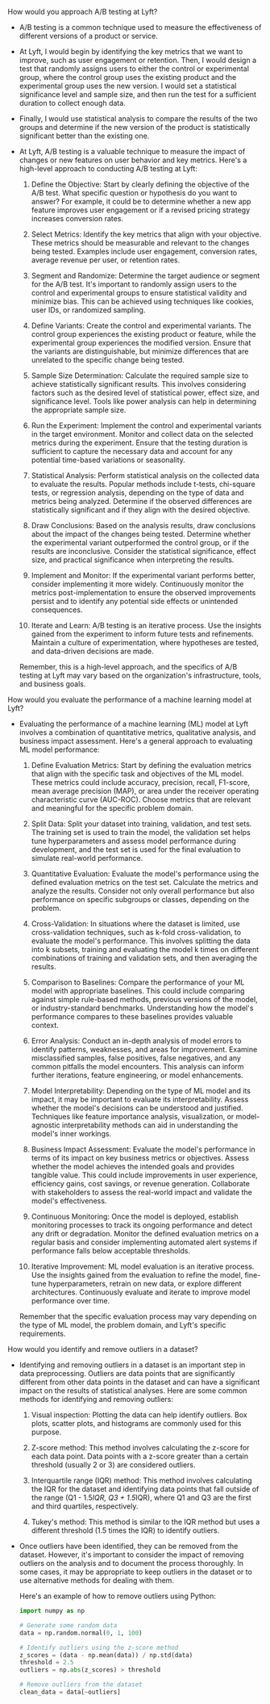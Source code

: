 How would you approach A/B testing at Lyft?

- A/B testing is a common technique used to measure the effectiveness of different versions of a product or service. 
- At Lyft, I would begin by identifying the key metrics that we want to improve, such as user engagement or retention. Then, I would design a test that randomly assigns users to either the control or experimental group,       where the control group uses the existing product and the experimental group uses the new version. I would set a statistical significance level and sample size, and then run the test for a sufficient duration to collect     enough data. 
- Finally, I would use statistical analysis to compare the results of the two groups and determine if the new version of the product is statistically significant better than the existing one.
- At Lyft, A/B testing is a valuable technique to measure the impact of changes or new features on user behavior and key metrics. Here's a high-level approach to conducting A/B testing at Lyft:

  1. Define the Objective: Start by clearly defining the objective of the A/B test. What specific question or hypothesis do you want to answer? For example, it could be to determine whether a new app feature improves user engagement or if a revised pricing strategy increases conversion rates.

  2. Select Metrics: Identify the key metrics that align with your objective. These metrics should be measurable and relevant to the changes being tested. Examples include user engagement, conversion rates, average revenue per user, or retention rates.

  3. Segment and Randomize: Determine the target audience or segment for the A/B test. It's important to randomly assign users to the control and experimental groups to ensure statistical validity and minimize bias. This can be achieved using techniques like cookies, user IDs, or randomized sampling.

  4. Define Variants: Create the control and experimental variants. The control group experiences the existing product or feature, while the experimental group experiences the modified version. Ensure that the variants are distinguishable, but minimize differences that are unrelated to the specific change being tested.

  5. Sample Size Determination: Calculate the required sample size to achieve statistically significant results. This involves considering factors such as the desired level of statistical power, effect size, and significance level. Tools like power analysis can help in determining the appropriate sample size.

  6. Run the Experiment: Implement the control and experimental variants in the target environment. Monitor and collect data on the selected metrics during the experiment. Ensure that the testing duration is sufficient to capture the necessary data and account for any potential time-based variations or seasonality.

  7. Statistical Analysis: Perform statistical analysis on the collected data to evaluate the results. Popular methods include t-tests, chi-square tests, or regression analysis, depending on the type of data and metrics being analyzed. Determine if the observed differences are statistically significant and if they align with the desired objective.

  8. Draw Conclusions: Based on the analysis results, draw conclusions about the impact of the changes being tested. Determine whether the experimental variant outperformed the control group, or if the results are inconclusive. Consider the statistical significance, effect size, and practical significance when interpreting the results.

  9. Implement and Monitor: If the experimental variant performs better, consider implementing it more widely. Continuously monitor the metrics post-implementation to ensure the observed improvements persist and to identify any potential side effects or unintended consequences.

  10. Iterate and Learn: A/B testing is an iterative process. Use the insights gained from the experiment to inform future tests and refinements. Maintain a culture of experimentation, where hypotheses are tested, and data-driven decisions are made.

  Remember, this is a high-level approach, and the specifics of A/B testing at Lyft may vary based on the organization's infrastructure, tools, and business goals.


How would you evaluate the performance of a machine learning model at Lyft?

- Evaluating the performance of a machine learning (ML) model at Lyft involves a combination of quantitative metrics, qualitative analysis, and business impact assessment. Here's a general approach to evaluating ML model   performance:

  1. Define Evaluation Metrics: Start by defining the evaluation metrics that align with the specific task and objectives of the ML model. These metrics could include accuracy, precision, recall, F1-score, mean average     precision (MAP), or area under the receiver operating characteristic curve (AUC-ROC). Choose metrics that are relevant and meaningful for the specific problem domain.

  2. Split Data: Split your dataset into training, validation, and test sets. The training set is used to train the model, the validation set helps tune hyperparameters and assess model performance during development,     and the test set is used for the final evaluation to simulate real-world performance.

  3. Quantitative Evaluation: Evaluate the model's performance using the defined evaluation metrics on the test set. Calculate the metrics and analyze the results. Consider not only overall performance but also             performance on specific subgroups or classes, depending on the problem.

  4. Cross-Validation: In situations where the dataset is limited, use cross-validation techniques, such as k-fold cross-validation, to evaluate the model's performance. This involves splitting the data into k subsets,     training and evaluating the model k times on different combinations of training and validation sets, and then averaging the results.

  5. Comparison to Baselines: Compare the performance of your ML model with appropriate baselines. This could include comparing against simple rule-based methods, previous versions of the model, or industry-standard       benchmarks. Understanding how the model's performance compares to these baselines provides valuable context.

  6. Error Analysis: Conduct an in-depth analysis of model errors to identify patterns, weaknesses, and areas for improvement. Examine misclassified samples, false positives, false negatives, and any common pitfalls the   model encounters. This analysis can inform further iterations, feature engineering, or model enhancements.

  7. Model Interpretability: Depending on the type of ML model and its impact, it may be important to evaluate its interpretability. Assess whether the model's decisions can be understood and justified. Techniques like     feature importance analysis, visualization, or model-agnostic interpretability methods can aid in understanding the model's inner workings.

  8. Business Impact Assessment: Evaluate the model's performance in terms of its impact on key business metrics or objectives. Assess whether the model achieves the intended goals and provides tangible value. This could   include improvements in user experience, efficiency gains, cost savings, or revenue generation. Collaborate with stakeholders to assess the real-world impact and validate the model's effectiveness.

  9. Continuous Monitoring: Once the model is deployed, establish monitoring processes to track its ongoing performance and detect any drift or degradation. Monitor the defined evaluation metrics on a regular basis and     consider implementing automated alert systems if performance falls below acceptable thresholds.

  10. Iterative Improvement: ML model evaluation is an iterative process. Use the insights gained from the evaluation to refine the model, fine-tune hyperparameters, retrain on new data, or explore different               architectures.    Continuously evaluate and iterate to improve model performance over time.

  Remember that the specific evaluation process may vary depending on the type of ML model, the problem domain, and Lyft's specific requirements.

How would you identify and remove outliers in a dataset?

- Identifying and removing outliers in a dataset is an important step in data preprocessing. Outliers are data points that are significantly different from other data points in the dataset and can have a significant       impact on the results of statistical analyses. Here are some common methods for identifying and removing outliers:

  1. Visual inspection: Plotting the data can help identify outliers. Box plots, scatter plots, and histograms are commonly used for this purpose.

  2. Z-score method: This method involves calculating the z-score for each data point. Data points with a z-score greater than a certain threshold (usually 2 or 3) are considered outliers.

  3. Interquartile range (IQR) method: This method involves calculating the IQR for the dataset and identifying data points that fall outside of the range (Q1 - 1.5*IQR, Q3 + 1.5*IQR), where Q1 and Q3 are the first and     third quartiles, respectively.

  4. Tukey's method: This method is similar to the IQR method but uses a different threshold (1.5 times the IQR) to identify outliers.

- Once outliers have been identified, they can be removed from the dataset. However, it's important to consider the impact of removing outliers on the analysis and to document the process thoroughly. In some cases, it     may be appropriate to keep outliers in the dataset or to use alternative methods for dealing with them. 

  Here's an example of how to remove outliers using Python:

  ```python
  import numpy as np

  # Generate some random data
  data = np.random.normal(0, 1, 100)

  # Identify outliers using the z-score method
  z_scores = (data - np.mean(data)) / np.std(data)
  threshold = 2.5
  outliers = np.abs(z_scores) > threshold

  # Remove outliers from the dataset
  clean_data = data[~outliers]
  ```
